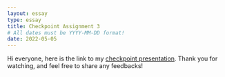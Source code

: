 ```yaml
---
layout: essay
type: essay
title: Checkpoint Assignment 3
# All dates must be YYYY-MM-DD format!
date: 2022-05-05
---
```

<p>
Hi everyone, here is the link to my <a href="https://youtu.be/1S88BnPLEoI">checkpoint presentation</a>. Thank you for watching, and feel free to share any feedbacks!
</p>
